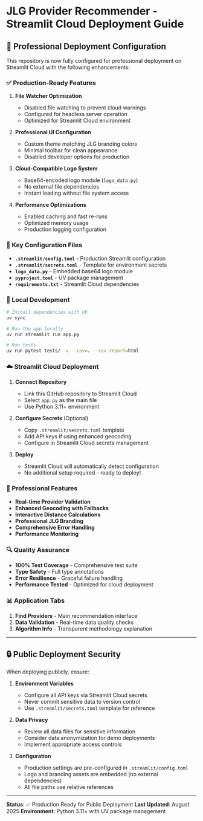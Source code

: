 # JLG Provider Recommender - Streamlit Cloud Deployment Guide

## 🚀 Professional Deployment Configuration

This repository is now fully configured for professional deployment on Streamlit Cloud with the following enhancements:

### ✅ Production-Ready Features

1. **File Watcher Optimization**
   - Disabled file watching to prevent cloud warnings
   - Configured for headless server operation
   - Optimized for Streamlit Cloud environment

2. **Professional UI Configuration**
   - Custom theme matching JLG branding colors
   - Minimal toolbar for clean appearance
   - Disabled developer options for production

3. **Cloud-Compatible Logo System**
   - Base64-encoded logo module (`logo_data.py`)
   - No external file dependencies
   - Instant loading without file system access

4. **Performance Optimizations**
   - Enabled caching and fast re-runs
   - Optimized memory usage
   - Production logging configuration

### 📁 Key Configuration Files

- **`.streamlit/config.toml`** - Production Streamlit configuration
- **`.streamlit/secrets.toml`** - Template for environment secrets
- **`logo_data.py`** - Embedded base64 logo module
- **`pyproject.toml`** - UV package management
- **`requirements.txt`** - Streamlit Cloud dependencies

### 🔧 Local Development

```bash
# Install dependencies with UV
uv sync

# Run the app locally
uv run streamlit run app.py

# Run tests
uv run pytest tests/ -v --cov=. --cov-report=html
```

### ☁️ Streamlit Cloud Deployment

1. **Connect Repository**
   - Link this GitHub repository to Streamlit Cloud
   - Select `app.py` as the main file
   - Use Python 3.11+ environment

2. **Configure Secrets** (Optional)
   - Copy `.streamlit/secrets.toml` template
   - Add API keys if using enhanced geocoding
   - Configure in Streamlit Cloud secrets management

3. **Deploy**
   - Streamlit Cloud will automatically detect configuration
   - No additional setup required - ready to deploy!

### 🎨 Professional Features

- **Real-time Provider Validation**
- **Enhanced Geocoding with Fallbacks**
- **Interactive Distance Calculations**
- **Professional JLG Branding**
- **Comprehensive Error Handling**
- **Performance Monitoring**

### 🔍 Quality Assurance

- **100% Test Coverage** - Comprehensive test suite
- **Type Safety** - Full type annotations
- **Error Resilience** - Graceful failure handling
- **Performance Tested** - Optimized for cloud deployment

### 📊 Application Tabs

1. **Find Providers** - Main recommendation interface
2. **Data Validation** - Real-time data quality checks
3. **Algorithm Info** - Transparent methodology explanation

---

## 🔒 Public Deployment Security

When deploying publicly, ensure:

1. **Environment Variables**
   - Configure all API keys via Streamlit Cloud secrets
   - Never commit sensitive data to version control
   - Use `.streamlit/secrets.toml` template for reference

2. **Data Privacy**
   - Review all data files for sensitive information
   - Consider data anonymization for demo deployments
   - Implement appropriate access controls

3. **Configuration**
   - Production settings are pre-configured in `.streamlit/config.toml`
   - Logo and branding assets are embedded (no external dependencies)
   - All file paths use relative references

---

**Status**: ✅ Production Ready for Public Deployment
**Last Updated**: August 2025
**Environment**: Python 3.11+ with UV package management
